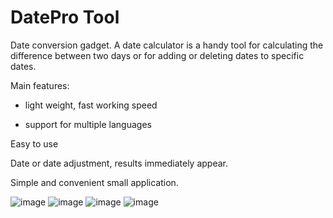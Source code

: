 DatePro Tool
===============

Date conversion gadget.
A date calculator is a handy tool for calculating the difference between two days or for adding or deleting dates to specific dates.

Main features:

- light weight, fast working speed

- support for multiple languages

Easy to use

Date or date adjustment, results immediately appear.

Simple and convenient small application.


![image](https://github.com/ntgod/DateProTool/blob/master/Resource/datepro2.png)
![image](https://github.com/ntgod/DateProTool/blob/master/DateProTool/Resource/datepro3.png)
![image](https://github.com/ntgod/DateProTool/blob/master/DateProTool/Resource/datepro4.png)
![image](https://github.com/ntgod/DateProTool/blob/master/DateProTool/Resource/datepro5.png)

<!--![image](https://github.com/ntgod/DateProTool /blob/master/DateProTool/Resource/datepro1.png)-->
<!--![video](https://github.com/ntgod/DateProTool /blob/master/DateProTool/Resource/1080x1920.mp4)-->
